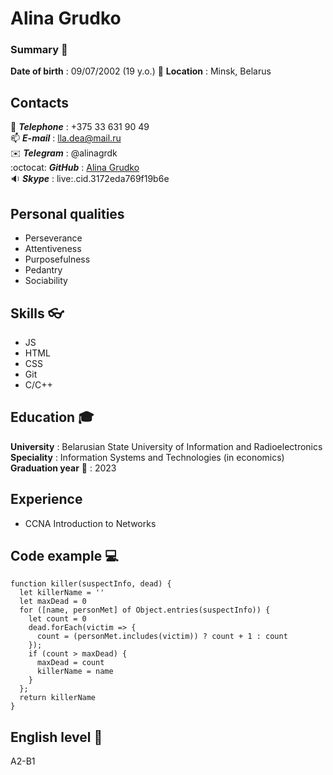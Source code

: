 # Alina Grudko
### Summary :memo:  
**Date of birth** : 09/07/2002 (19 y.o.)
:round_pushpin: **Location**  : Minsk, Belarus  
## Contacts  
:calling: ***Telephone*** : +375 33 631 90 49  
:mailbox: ***E-mail*** : lla.dea@mail.ru  
:envelope: ***Telegram*** : @alinagrdk  
:octocat: ***GitHub*** : [Alina Grudko](https://github.com/AlinaGrudko)  
:sound: ***Skype*** : live:.cid.3172eda769f19b6e  
## Personal qualities  
- Perseverance
- Attentiveness  
- Purposefulness 
- Pedantry
- Sociability
## Skills :eyeglasses:  
- JS  
- HTML  
- CSS  
- Git  
- C/C++  
## Education :mortar_board:  
**University** : Belarusian State University of Information and Radioelectronics  
**Speciality** : Information Systems and Technologies (in economics)  
**Graduation year** :confetti_ball: : 2023  
## Experience  
- CCNA Introduction to Networks
## Code example  :computer:  
```
function killer(suspectInfo, dead) {
  let killerName = ''
  let maxDead = 0
  for ([name, personMet] of Object.entries(suspectInfo)) {
    let count = 0
    dead.forEach(victim => {
      count = (personMet.includes(victim)) ? count + 1 : count
    });
    if (count > maxDead) {
      maxDead = count
      killerName = name
    }
  };
  return killerName
}
```  
## English level :book:  
A2-B1

